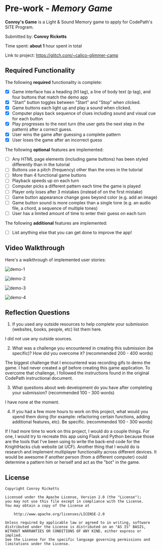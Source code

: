 # Pre-work - *Memory Game*

**Conroy's Game** is a Light & Sound Memory game to apply for CodePath's SITE Program. 

Submitted by: **Conroy Ricketts**

Time spent: **about 1** hour spent in total

Link to project: https://glitch.com/~calico-glimmer-camp

## Required Functionality

The following **required** functionality is complete:

- [x] Game interface has a heading (h1 tag), a line of body text (p tag), and four buttons that match the demo app
- [x] "Start" button toggles between "Start" and "Stop" when clicked. 
- [x] Game buttons each light up and play a sound when clicked. 
- [x] Computer plays back sequence of clues including sound and visual cue for each button
- [x] Play progresses to the next turn (the user gets the next step in the pattern) after a correct guess. 
- [x] User wins the game after guessing a complete pattern
- [x] User loses the game after an incorrect guess

The following **optional** features are implemented:

- [ ] Any HTML page elements (including game buttons) has been styled differently than in the tutorial
- [ ] Buttons use a pitch (frequency) other than the ones in the tutorial
- [ ] More than 4 functional game buttons
- [ ] Playback speeds up on each turn
- [ ] Computer picks a different pattern each time the game is played
- [ ] Player only loses after 3 mistakes (instead of on the first mistake)
- [ ] Game button appearance change goes beyond color (e.g. add an image)
- [ ] Game button sound is more complex than a single tone (e.g. an audio file, a chord, a sequence of multiple tones)
- [ ] User has a limited amount of time to enter their guess on each turn

The following **additional** features are implemented:

- [ ] List anything else that you can get done to improve the app!

## Video Walkthrough

Here's a walkthrough of implemented user stories:

![demo-1](https://github.com/conroyr41/CodePath-Light-and-Sound-Memory-Game/blob/main/demo1.gif)

![demo-2](https://github.com/conroyr41/CodePath-Light-and-Sound-Memory-Game/blob/main/demo2.gif)

![demo-3](https://github.com/conroyr41/CodePath-Light-and-Sound-Memory-Game/blob/main/demo3.gif)

![demo-4](https://github.com/conroyr41/CodePath-Light-and-Sound-Memory-Game/blob/main/demo4.gif)

## Reflection Questions
1. If you used any outside resources to help complete your submission (websites, books, people, etc) list them here. 

I did not use any outside sources.

2. What was a challenge you encountered in creating this submission (be specific)? How did you overcome it? (recommended 200 - 400 words) 

The biggest challenge that I encountered was recording gifs to demo the game. I had never created a gif before creating this game application. To overcome that challenge, I followed the instructions found in the original CodePath instructional document.

3. What questions about web development do you have after completing your submission? (recommended 100 - 300 words) 

I have none at the moment.

4. If you had a few more hours to work on this project, what would you spend them doing (for example: refactoring certain functions, adding additional features, etc). Be specific. (recommended 100 - 300 words) 

If I had more time to work on this project, I would do a couple things. For one, I would try to recreate this app using Flask and Python because those are the tools that I've been using to write the back-end code for the KnightHacks club website (at UCF). Another thing that I would do is research and implement multiplayer functionality across different devices. It would be awesome if another person (from a different computer) could determine a pattern him or herself and act as the "bot" in the game. 



## License

    Copyright Conroy Ricketts

    Licensed under the Apache License, Version 2.0 (the "License");
    you may not use this file except in compliance with the License.
    You may obtain a copy of the License at

        http://www.apache.org/licenses/LICENSE-2.0

    Unless required by applicable law or agreed to in writing, software
    distributed under the License is distributed on an "AS IS" BASIS,
    WITHOUT WARRANTIES OR CONDITIONS OF ANY KIND, either express or implied.
    See the License for the specific language governing permissions and
    limitations under the License.
